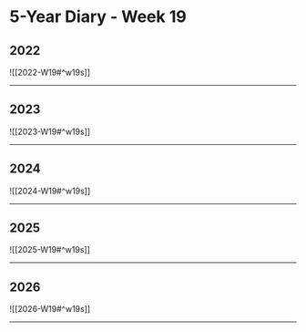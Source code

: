 # 5-Year Diary - Week 19

## 2022
![[2022-W19#^w19s]]

---
## 2023
![[2023-W19#^w19s]]

---
## 2024
![[2024-W19#^w19s]]

---
## 2025
![[2025-W19#^w19s]]

---
## 2026
![[2026-W19#^w19s]]

---